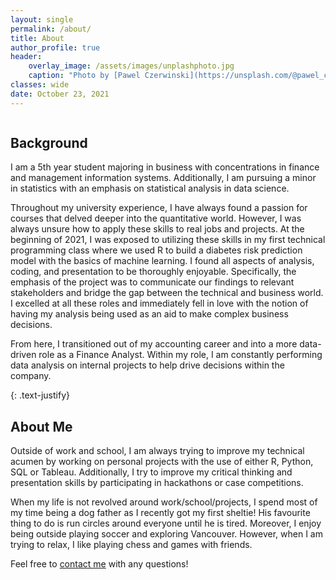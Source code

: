 ```yaml
---
layout: single
permalink: /about/
title: About
author_profile: true
header:
    overlay_image: /assets/images/unplashphoto.jpg
    caption: "Photo by [Pawel Czerwinski](https://unsplash.com/@pawel_czerwinski) on [Unsplash](https://unsplash.com)"
classes: wide
date: October 23, 2021
---
```

<figure style="width: 30%" class="align-right">
  <img src="{{ site.url }}{{ site.baseurl }}/assets/images/about/beau.jpg" alt="">
</figure> 

## Background

I am a 5th year student majoring in business with concentrations in finance and management information systems. Additionally, I am pursuing a minor in statistics with an emphasis on statistical analysis in data science.

Throughout my university experience, I have always found a passion for courses that delved deeper into the quantitative world. However, I was always unsure how to apply these skills to real jobs and projects. At the beginning of 2021, I was exposed to utilizing these skills in my first technical programming class where we used R to build a diabetes risk prediction model with the basics of machine learning. I found all aspects of analysis, coding, and presentation to be thoroughly enjoyable. Specifically, the emphasis of the project was to communicate our findings to relevant stakeholders and bridge the gap between the technical and business world. I excelled at all these roles and immediately fell in love with the notion of having my analysis being used as an aid to make complex business decisions. 

From here, I transitioned out of my accounting career and into a more data-driven role as a Finance Analyst. Within my role, I am constantly performing data analysis on internal projects to help drive decisions within the company.


{: .text-justify}

## About Me
Outside of work and school, I am always trying to improve my technical acumen by working on personal projects with the use of either R, Python, SQL or Tableau. Additionally, I try to improve my critical thinking and presentation skills by participating in hackathons or case competitions. 

When my life is not revolved around work/school/projects, I spend most of my time being a dog father as I recently got my first sheltie! His favourite thing to do is run circles around everyone until he is tired. Moreover, I enjoy being outside playing soccer and exploring Vancouver. However, when I am trying to relax, I like playing chess and games with friends. 

Feel free to [contact me](mailto::castlenathan07@gmail.com) with any questions!
